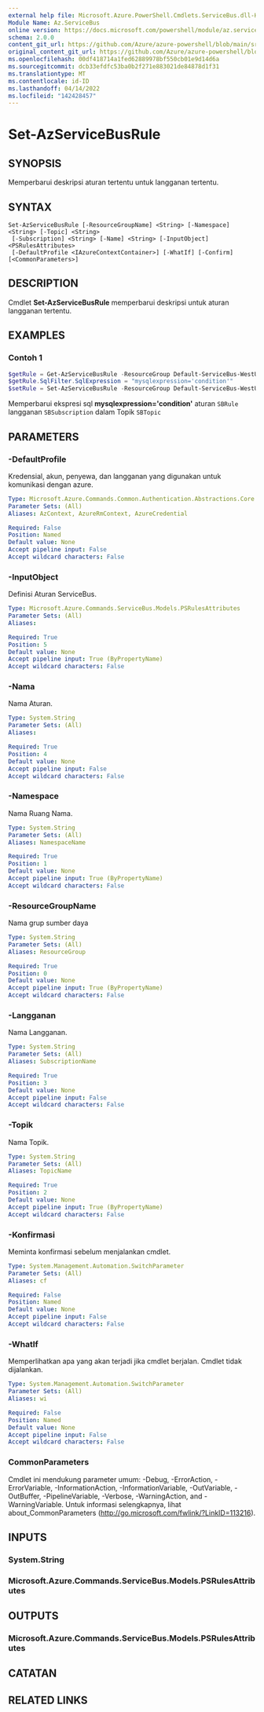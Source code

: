 ```yaml
---
external help file: Microsoft.Azure.PowerShell.Cmdlets.ServiceBus.dll-Help.xml
Module Name: Az.ServiceBus
online version: https://docs.microsoft.com/powershell/module/az.servicebus/set-azservicebusrule
schema: 2.0.0
content_git_url: https://github.com/Azure/azure-powershell/blob/main/src/ServiceBus/ServiceBus/help/Set-AzServiceBusRule.md
original_content_git_url: https://github.com/Azure/azure-powershell/blob/main/src/ServiceBus/ServiceBus/help/Set-AzServiceBusRule.md
ms.openlocfilehash: 00df418714a1fed62889978bf550cb01e9d14d6a
ms.sourcegitcommit: dcb33efdfc53ba0b2f271e883021de84878d1f31
ms.translationtype: MT
ms.contentlocale: id-ID
ms.lasthandoff: 04/14/2022
ms.locfileid: "142428457"
---
```

# Set-AzServiceBusRule

## SYNOPSIS
Memperbarui deskripsi aturan tertentu untuk langganan tertentu.

## SYNTAX

```
Set-AzServiceBusRule [-ResourceGroupName] <String> [-Namespace] <String> [-Topic] <String>
 [-Subscription] <String> [-Name] <String> [-InputObject] <PSRulesAttributes>
 [-DefaultProfile <IAzureContextContainer>] [-WhatIf] [-Confirm] [<CommonParameters>]
```

## DESCRIPTION
Cmdlet **Set-AzServiceBusRule** memperbarui deskripsi untuk aturan langganan tertentu.

## EXAMPLES

### Contoh 1
```powershell
$getRule = Get-AzServiceBusRule -ResourceGroup Default-ServiceBus-WestUS -Namespace SBExample1 -Topic SBTopic -Subscription SBSubscription -Name SBRule
$getRule.SqlFilter.SqlExpression = "mysqlexpression='condition'"
$setRule = Set-AzServiceBusRule -ResourceGroup Default-ServiceBus-WestUS -Namespace SBExample1 -Topic SBTopic -Subscription SBSubscription -Name SBRule -InputObject $getRule
```

Memperbarui ekspresi sql **mysqlexpression='condition'** aturan `SBRule` langganan `SBSubscription` dalam Topik `SBTopic`

## PARAMETERS

### -DefaultProfile
Kredensial, akun, penyewa, dan langganan yang digunakan untuk komunikasi dengan azure.

```yaml
Type: Microsoft.Azure.Commands.Common.Authentication.Abstractions.Core.IAzureContextContainer
Parameter Sets: (All)
Aliases: AzContext, AzureRmContext, AzureCredential

Required: False
Position: Named
Default value: None
Accept pipeline input: False
Accept wildcard characters: False
```

### -InputObject
Definisi Aturan ServiceBus.

```yaml
Type: Microsoft.Azure.Commands.ServiceBus.Models.PSRulesAttributes
Parameter Sets: (All)
Aliases:

Required: True
Position: 5
Default value: None
Accept pipeline input: True (ByPropertyName)
Accept wildcard characters: False
```

### -Nama
Nama Aturan.

```yaml
Type: System.String
Parameter Sets: (All)
Aliases:

Required: True
Position: 4
Default value: None
Accept pipeline input: False
Accept wildcard characters: False
```

### -Namespace
Nama Ruang Nama.

```yaml
Type: System.String
Parameter Sets: (All)
Aliases: NamespaceName

Required: True
Position: 1
Default value: None
Accept pipeline input: True (ByPropertyName)
Accept wildcard characters: False
```

### -ResourceGroupName
Nama grup sumber daya

```yaml
Type: System.String
Parameter Sets: (All)
Aliases: ResourceGroup

Required: True
Position: 0
Default value: None
Accept pipeline input: True (ByPropertyName)
Accept wildcard characters: False
```

### -Langganan
Nama Langganan.

```yaml
Type: System.String
Parameter Sets: (All)
Aliases: SubscriptionName

Required: True
Position: 3
Default value: None
Accept pipeline input: False
Accept wildcard characters: False
```

### -Topik
Nama Topik.

```yaml
Type: System.String
Parameter Sets: (All)
Aliases: TopicName

Required: True
Position: 2
Default value: None
Accept pipeline input: True (ByPropertyName)
Accept wildcard characters: False
```

### -Konfirmasi
Meminta konfirmasi sebelum menjalankan cmdlet.

```yaml
Type: System.Management.Automation.SwitchParameter
Parameter Sets: (All)
Aliases: cf

Required: False
Position: Named
Default value: None
Accept pipeline input: False
Accept wildcard characters: False
```

### -WhatIf
Memperlihatkan apa yang akan terjadi jika cmdlet berjalan.
Cmdlet tidak dijalankan.

```yaml
Type: System.Management.Automation.SwitchParameter
Parameter Sets: (All)
Aliases: wi

Required: False
Position: Named
Default value: None
Accept pipeline input: False
Accept wildcard characters: False
```

### CommonParameters
Cmdlet ini mendukung parameter umum: -Debug, -ErrorAction, -ErrorVariable, -InformationAction, -InformationVariable, -OutVariable, -OutBuffer, -PipelineVariable, -Verbose, -WarningAction, and -WarningVariable. Untuk informasi selengkapnya, lihat about_CommonParameters (http://go.microsoft.com/fwlink/?LinkID=113216).

## INPUTS

### System.String

### Microsoft.Azure.Commands.ServiceBus.Models.PSRulesAttributes

## OUTPUTS

### Microsoft.Azure.Commands.ServiceBus.Models.PSRulesAttributes

## CATATAN

## RELATED LINKS

